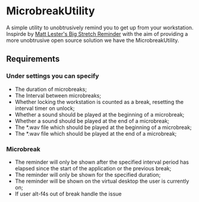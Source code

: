# MicrobreakUtility

A simple utility to unobtrusively remind you to get up from your workstation. Inspirde by [Matt Lester's Big Stretch Reminder](http://www.monkeymatt.com/bigstretch/) with the aim of providing a more unobtrusive open source solution we have the MicrobreakUtility.

## Requirements

### Under settings you can specify

- The duration of microbreaks;
- The Interval between microbreaks;
- Whether locking the workstation is counted as a break, resetting the interval timer on unlock;
- Whether a sound should be played at the beginning of a microbreak;
- Whether a sound should be played at the end of a microbreak;
- The *.wav file which should be played at the beginning of a microbreak;
- The *.wav file which should be played at the end of a microbreak;

### Microbreak

- The reminder will only be shown after the specified interval period has elapsed since the start of the application or the previous break;
- The reminder will only be shown for the specified duration;
- The reminder will be shown on the virtual desktop the user is currently on;
- If user alt-f4s out of break handle the issue